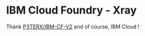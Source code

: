 # IBM Cloud Foundry - Xray

Thank [P3TERX/IBM-CF-V2](https://github.com/P3TERX/IBM-CF-V2) and of course, IBM Cloud !